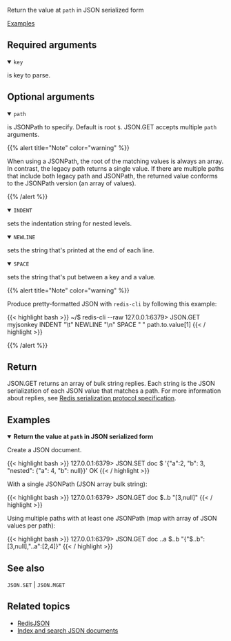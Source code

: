 Return the value at `path` in JSON serialized form

[Examples](#examples)

## Required arguments

<details open><summary><code>key</code></summary> 

is key to parse.
</details>

## Optional arguments

<details open><summary><code>path</code></summary> 

is JSONPath to specify. Default is root `$`. JSON.GET accepts multiple `path` arguments.

{{% alert title="Note" color="warning" %}}

When using a JSONPath, the root of the matching values is always an array. In contrast, the legacy path returns a single value.
If there are multiple paths that include both legacy path and JSONPath, the returned value conforms to the JSONPath version (an array of values).

{{% /alert %}}

</details>

<details open><summary><code>INDENT</code></summary> 

sets the indentation string for nested levels.
</details>

<details open><summary><code>NEWLINE</code></summary> 

sets the string that's printed at the end of each line.
</details>

<details open><summary><code>SPACE</code></summary> 

sets the string that's put between a key and a value.
</details>

{{% alert title="Note" color="warning" %}}
 
Produce pretty-formatted JSON with `redis-cli` by following this example:

{{< highlight bash >}}
~/$ redis-cli --raw
127.0.0.1:6379> JSON.GET myjsonkey INDENT "\t" NEWLINE "\n" SPACE " " path.to.value[1]
{{< / highlight >}}

{{% /alert %}}

## Return

JSON.GET returns an array of bulk string replies. Each string is the JSON serialization of each JSON value that matches a path.
For more information about replies, see [Redis serialization protocol specification](/docs/reference/protocol-spec).

## Examples

<details open>
<summary><b>Return the value at <code>path</code> in JSON serialized form</b></summary>

Create a JSON document.

{{< highlight bash >}}
127.0.0.1:6379>  JSON.SET doc $ '{"a":2, "b": 3, "nested": {"a": 4, "b": null}}'
OK
{{< / highlight >}}

With a single JSONPath (JSON array bulk string):

{{< highlight bash >}}
127.0.0.1:6379>  JSON.GET doc $..b
"[3,null]"
{{< / highlight >}}

Using multiple paths with at least one JSONPath (map with array of JSON values per path):

{{< highlight bash >}}
127.0.0.1:6379> JSON.GET doc ..a $..b
"{\"$..b\":[3,null],\"..a\":[2,4]}"
{{< / highlight >}}
</details>

## See also

`JSON.SET` | `JSON.MGET` 

## Related topics

* [RedisJSON](/docs/stack/json)
* [Index and search JSON documents](/docs/stack/search/indexing_json)
